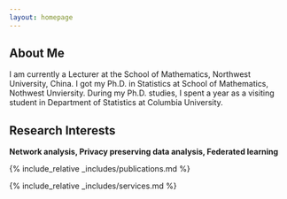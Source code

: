 ```yaml
---
layout: homepage
---
```


## About Me

I am currently a Lecturer at the School of Mathematics, Northwest University, China. I got my Ph.D. in Statistics at School of Mathematics, Nothwest Unviersity. During my Ph.D. studies, I spent a year as a visiting student in Department of Statistics at Columbia University. 


## Research Interests

 **Network analysis, Privacy preserving data analysis, Federated learning**  



{% include_relative _includes/publications.md %}

{% include_relative _includes/services.md %}
